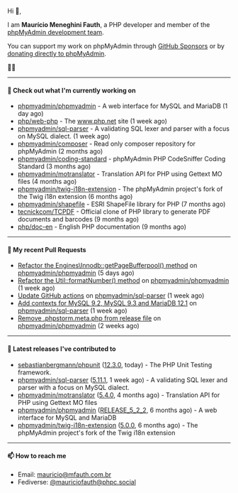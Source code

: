 Hi 👋,

I am **Maurício Meneghini Fauth**, a PHP developer and member of the [phpMyAdmin development team](https://www.phpmyadmin.net/team/?ref=github).

You can support my work on phpMyAdmin through [GitHub Sponsors](https://github.com/sponsors/MauricioFauth)
or by [donating directly to phpMyAdmin](https://www.phpmyadmin.net/donate/?ref=github).

🐘⛵

---

#### 👷 Check out what I'm currently working on

- [phpmyadmin/phpmyadmin](https://github.com/phpmyadmin/phpmyadmin) - A web interface for MySQL and MariaDB (1 day ago)
- [php/web-php](https://github.com/php/web-php) - The www.php.net site (1 week ago)
- [phpmyadmin/sql-parser](https://github.com/phpmyadmin/sql-parser) - A validating SQL lexer and parser with a focus on MySQL dialect. (1 week ago)
- [phpmyadmin/composer](https://github.com/phpmyadmin/composer) - Read only composer repository for phpMyAdmin (2 months ago)
- [phpmyadmin/coding-standard](https://github.com/phpmyadmin/coding-standard) - phpMyAdmin PHP CodeSniffer Coding Standard (3 months ago)
- [phpmyadmin/motranslator](https://github.com/phpmyadmin/motranslator) - Translation API for PHP using Gettext MO files (4 months ago)
- [phpmyadmin/twig-i18n-extension](https://github.com/phpmyadmin/twig-i18n-extension) - The phpMyAdmin project&#39;s fork of the Twig i18n extension (6 months ago)
- [phpmyadmin/shapefile](https://github.com/phpmyadmin/shapefile) - ESRI ShapeFile library for PHP (7 months ago)
- [tecnickcom/TCPDF](https://github.com/tecnickcom/TCPDF) - Official clone of PHP library to generate PDF documents and barcodes (9 months ago)
- [php/doc-en](https://github.com/php/doc-en) - English PHP documentation (9 months ago)

---

#### 🔨 My recent Pull Requests

- [Refactor the Engines\Innodb::getPageBufferpool() method](https://github.com/phpmyadmin/phpmyadmin/pull/19786) on [phpmyadmin/phpmyadmin](https://github.com/phpmyadmin/phpmyadmin) (5 days ago)
- [Refactor the Util::formatNumber() method](https://github.com/phpmyadmin/phpmyadmin/pull/19780) on [phpmyadmin/phpmyadmin](https://github.com/phpmyadmin/phpmyadmin) (1 week ago)
- [Update GitHub actions](https://github.com/phpmyadmin/sql-parser/pull/629) on [phpmyadmin/sql-parser](https://github.com/phpmyadmin/sql-parser) (1 week ago)
- [Add contexts for MySQL 9.2, MySQL 9.3 and MariaDB 12.1](https://github.com/phpmyadmin/sql-parser/pull/628) on [phpmyadmin/sql-parser](https://github.com/phpmyadmin/sql-parser) (1 week ago)
- [Remove .phpstorm.meta.php from release file](https://github.com/phpmyadmin/phpmyadmin/pull/19769) on [phpmyadmin/phpmyadmin](https://github.com/phpmyadmin/phpmyadmin) (2 weeks ago)

---

#### 🔭 Latest releases I've contributed to

- [sebastianbergmann/phpunit](https://github.com/sebastianbergmann/phpunit) ([12.3.0](https://github.com/sebastianbergmann/phpunit/releases/tag/12.3.0), today) - The PHP Unit Testing framework.
- [phpmyadmin/sql-parser](https://github.com/phpmyadmin/sql-parser) ([5.11.1](https://github.com/phpmyadmin/sql-parser/releases/tag/5.11.1), 1 week ago) - A validating SQL lexer and parser with a focus on MySQL dialect.
- [phpmyadmin/motranslator](https://github.com/phpmyadmin/motranslator) ([5.4.0](https://github.com/phpmyadmin/motranslator/releases/tag/5.4.0), 4 months ago) - Translation API for PHP using Gettext MO files
- [phpmyadmin/phpmyadmin](https://github.com/phpmyadmin/phpmyadmin) ([RELEASE_5_2_2](https://github.com/phpmyadmin/phpmyadmin/releases/tag/RELEASE_5_2_2), 6 months ago) - A web interface for MySQL and MariaDB
- [phpmyadmin/twig-i18n-extension](https://github.com/phpmyadmin/twig-i18n-extension) ([5.0.0](https://github.com/phpmyadmin/twig-i18n-extension/releases/tag/5.0.0), 6 months ago) - The phpMyAdmin project&#39;s fork of the Twig i18n extension

---

#### 📫 How to reach me

- Email: [mauricio@mfauth.com.br](mailto://mauricio@mfauth.com.br)
- Fediverse: [@mauriciofauth@phpc.social](https://phpc.social/@mauriciofauth)
